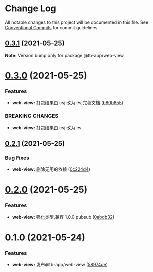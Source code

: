 # Change Log

All notable changes to this project will be documented in this file.
See [Conventional Commits](https://conventionalcommits.org) for commit guidelines.

## [0.3.1](https://github.com/noshower/tb-app/compare/@tb-app/web-view@0.3.0...@tb-app/web-view@0.3.1) (2021-05-25)

**Note:** Version bump only for package @tb-app/web-view

# [0.3.0](https://github.com/noshower/tb-app/compare/@tb-app/web-view@0.2.1...@tb-app/web-view@0.3.0) (2021-05-25)

### Features

- **web-view:** 打包结果由 csj 改为 es,完善文档 ([b80b855](https://github.com/noshower/tb-app/commit/b80b8553f7e9243e813e09c19577dcb70e4e47de))

### BREAKING CHANGES

- **web-view:** 打包结果由 csj 改为 es

## [0.2.1](https://github.com/noshower/tb-app/compare/@tb-app/web-view@0.2.0...@tb-app/web-view@0.2.1) (2021-05-25)

### Bug Fixes

- **web-view:** 删除无用的依赖 ([0c224d4](https://github.com/noshower/tb-app/commit/0c224d458f88160a0c70187e78af95584d67bce4))

# [0.2.0](https://github.com/noshower/tb-app/compare/@tb-app/web-view@0.1.0...@tb-app/web-view@0.2.0) (2021-05-25)

### Features

- **web-view:** 强化类型,兼容 1.0.0 pubsub ([0abdb32](https://github.com/noshower/tb-app/commit/0abdb323a975c88fdc08fefc806341726d26d164))

# 0.1.0 (2021-05-24)

### Features

- **web-view:** 发布@tb-app/web-view ([58974de](https://github.com/noshower/tb-app/commit/58974de6cb5631d5f6847f60445722b1081efb61))

